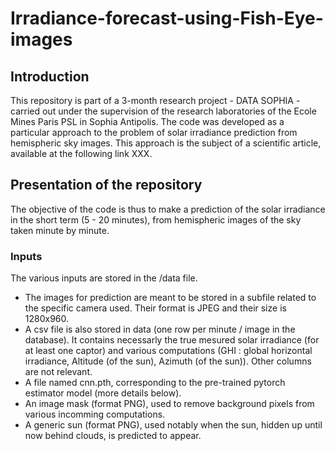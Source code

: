 # Irradiance-forecast-using-Fish-Eye-images

## Introduction

This repository is part of a 3-month research project - DATA SOPHIA - carried out under the supervision of the research laboratories of the Ecole Mines Paris PSL in Sophia Antipolis. The code was developed as a particular approach to the problem of solar irradiance prediction from hemispheric sky images. This approach is the subject of a scientific article, available at the following link XXX.

## Presentation of the repository

The objective of the code is thus to make a prediction of the solar irradiance in the short term (5 - 20 minutes), from hemispheric images of the sky taken minute by minute.

### Inputs

The various inputs are stored in the /data file.

- The images for prediction are meant to be stored in a subfile related to the specific camera used. Their format is JPEG and their size is 1280x960.
- A csv file is also stored in data (one row per minute / image in the database). It contains necessarly the true mesured solar irradiance (for at least one captor) and various computations (GHI : global horizontal irradiance, Altitude (of the sun), Azimuth (of the sun)). Other columns are not relevant.
- A file named cnn.pth, corresponding to the pre-trained pytorch estimator model (more details below).
- An image mask (format PNG), used to remove background pixels from various incomming computations.
- A generic sun (format PNG), used notably when the sun, hidden up until now behind clouds, is predicted to appear.

